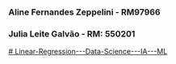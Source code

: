 ### Aline Fernandes Zeppelini - RM97966
### Julia Leite Galvão - RM: 550201

[# Linear-Regression---Data-Science---IA---ML](https://colab.research.google.com/drive/1NvxO6O54NjT720cUSXdACNXAq0k6sikU?authuser=0#scrollTo=mdQNhvv1Y6W5)
